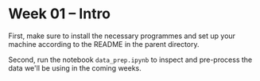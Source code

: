 # Week 01 – Intro

First, make sure to install the necessary programmes and set up your machine according to the README in the parent directory. 

Second, run the notebook `data_prep.ipynb` to inspect and pre-process the data we'll be using in the coming weeks.
